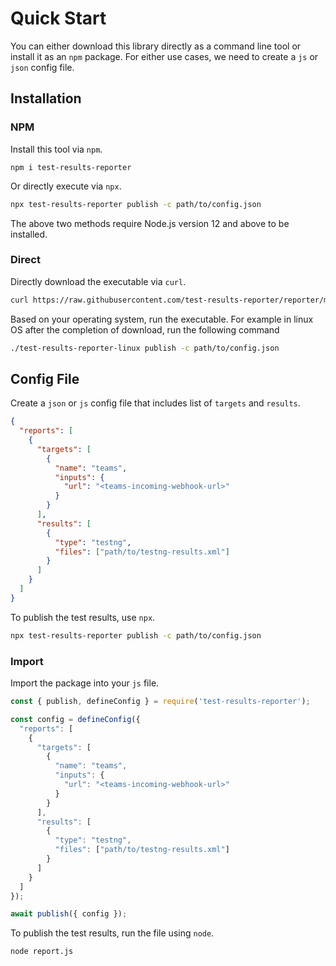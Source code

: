 # Quick Start

You can either download this library directly as a command line tool or install it as an `npm` package. For either use cases, we need to create a `js` or `json` config file.

## Installation

### NPM

Install this tool via `npm`.

```shell
npm i test-results-reporter
```

Or directly execute via `npx`.

```sh
npx test-results-reporter publish -c path/to/config.json
```

The above two methods require Node.js version 12 and above to be installed.

### Direct

Directly download the executable via `curl`.

```sh
curl https://raw.githubusercontent.com/test-results-reporter/reporter/main/scripts/download.sh | bash
```

Based on your operating system, run the executable. For example in linux OS after the completion of download, run the following command 

```sh
./test-results-reporter-linux publish -c path/to/config.json
```

## Config File

Create a `json` or `js` config file that includes list of `targets` and `results`.

```json
{
  "reports": [
    {
      "targets": [
        {
          "name": "teams",
          "inputs": {
            "url": "<teams-incoming-webhook-url>"
          }
        }
      ],
      "results": [
        {
          "type": "testng",
          "files": ["path/to/testng-results.xml"]
        }
      ]
    }
  ]
}
```

To publish the test results, use `npx`.

```sh
npx test-results-reporter publish -c path/to/config.json
```

### Import

Import the package into your `js` file.

```js
const { publish, defineConfig } = require('test-results-reporter');

const config = defineConfig({
  "reports": [
    {
      "targets": [
        {
          "name": "teams",
          "inputs": {
            "url": "<teams-incoming-webhook-url>"
          }
        }
      ],
      "results": [
        {
          "type": "testng",
          "files": ["path/to/testng-results.xml"]
        }
      ]
    }
  ]
});

await publish({ config });
```

To publish the test results, run the file using `node`.

```shell
node report.js
```
